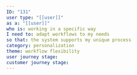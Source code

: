```yaml
---
ID: "131"
user type: "[[user]]"
as a: "[[user]]"
who is: working in a specific way
I need to: adapt workflows to my needs
so that: the system supports my unique process
category: personalization
theme: workflow flexibility
user journey stage:
customer journey stage:
---
```

